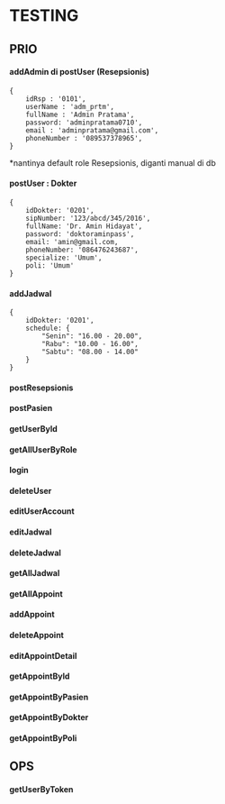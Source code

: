 ﻿# TESTING

## PRIO

#### addAdmin di postUser (Resepsionis)
```
{
    idRsp : '0101',
    userName : 'adm_prtm',
    fullName : 'Admin Pratama',
    password: 'adminpratama0710',
    email : 'adminpratama@gmail.com',
    phoneNumber : '089537378965',
}
```
*nantinya default role Resepsionis, diganti manual di db

#### postUser : Dokter
```
{
    idDokter: '0201',
    sipNumber: '123/abcd/345/2016',
    fullName: 'Dr. Amin Hidayat',
    password: 'doktoraminpass',
    email: 'amin@gmail.com,
    phoneNumber: '086476243687',
    specialize: 'Umum',
    poli: 'Umum'
}
```
        
#### addJadwal
```
{
    idDokter: '0201',
    schedule: {
        "Senin": "16.00 - 20.00",
        "Rabu": "10.00 - 16.00",
        "Sabtu": "08.00 - 14.00"
    }
}
```

#### postResepsionis
#### postPasien
#### getUserById
#### getAllUserByRole
#### login
#### deleteUser
#### editUserAccount
#### editJadwal
#### deleteJadwal
#### getAllJadwal
#### getAllAppoint
#### addAppoint
#### deleteAppoint
#### editAppointDetail
#### getAppointById
#### getAppointByPasien
#### getAppointByDokter
#### getAppointByPoli

## OPS

#### getUserByToken